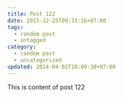 ```yaml
---
title: Post 122
date: 2015-12-25T09:33:16+07:00
tags:
  - random post
  - untagged
category:
  - random post
  - uncategorized
updated: 2014-04-02T18:09:30+07:00
---
```

This is content of post 122